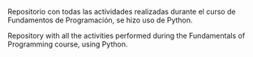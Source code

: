 Repositorio con todas las actividades realizadas durante el curso de Fundamentos de Programación, se hizo uso de Python.

Repository with all the activities performed during the Fundamentals of Programming course, using Python.
